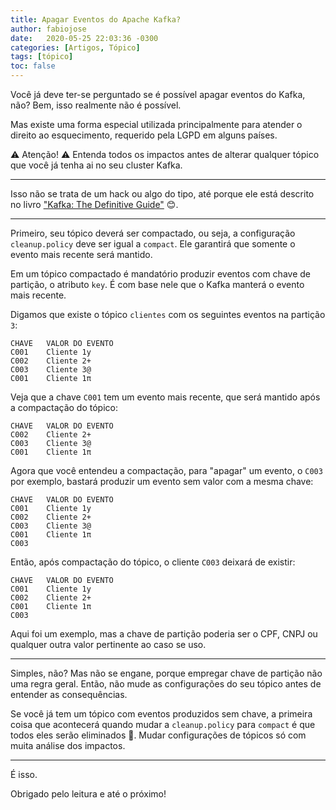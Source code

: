 ```yaml
---
title: Apagar Eventos do Apache Kafka? 
author: fabiojose
date:   2020-05-25 22:03:36 -0300
categories: [Artigos, Tópico]
tags: [tópico]
toc: false
---
```


Você já deve ter-se perguntado se é possível apagar eventos do Kafka, não? Bem, isso realmente não é possível.

Mas existe uma forma especial utilizada principalmente para atender o direito ao esquecimento, requerido pela LGPD em alguns países.

⚠️ Atenção! ⚠️ Entenda todos os impactos antes de alterar qualquer tópico que você já tenha ai no seu cluster Kafka.

---

Isso não se trata de um hack ou algo do tipo, até porque ele está descrito no livro ["Kafka: The Definitive Guide"](https://www.confluent.io/resources/kafka-the-definitive-guide) 😊.

---

Primeiro, seu tópico deverá ser compactado, ou seja, a configuração `cleanup.policy` deve ser igual a `compact`. Ele garantirá que somente o evento mais recente será mantido.

Em um tópico compactado é mandatório produzir eventos com chave de partição, o atributo `key`. É com base nele que o Kafka manterá o evento mais recente.

Digamos que existe o tópico `clientes` com os seguintes eventos na partição `3`:

```
CHAVE   VALOR DO EVENTO
C001    Cliente 1y
C002    Cliente 2+
C003    Cliente 3@
C001    Cliente 1π
```

Veja que a chave `C001` tem um evento mais recente, que será mantido após a compactação do tópico:

```
CHAVE   VALOR DO EVENTO
C002    Cliente 2+
C003    Cliente 3@
C001    Cliente 1π
```

Agora que você entendeu a compactação, para "apagar" um evento, o `C003` por exemplo, bastará produzir um evento sem valor com a mesma chave:

```
CHAVE   VALOR DO EVENTO
C001    Cliente 1y
C002    Cliente 2+
C003    Cliente 3@
C001    Cliente 1π
C003
```

Então, após compactação do tópico, o cliente `C003` deixará de existir:

```
CHAVE   VALOR DO EVENTO
C001    Cliente 1y
C002    Cliente 2+
C001    Cliente 1π
C003
```

Aqui foi um exemplo, mas a chave de partição poderia ser o CPF, CNPJ ou qualquer outra valor pertinente ao caso se uso.

---

Simples, não? Mas não se engane, porque empregar chave de partição não uma regra geral. Então, não mude as configurações do seu tópico antes de entender as consequências.

Se você já tem um tópico com eventos produzidos sem chave, a primeira coisa que acontecerá quando mudar a `cleanup.policy` para `compact` é que todos eles serão eliminados 😬. Mudar configurações de tópicos só com muita análise dos impactos.

---

É isso. 

Obrigado pelo leitura e até o próximo!
